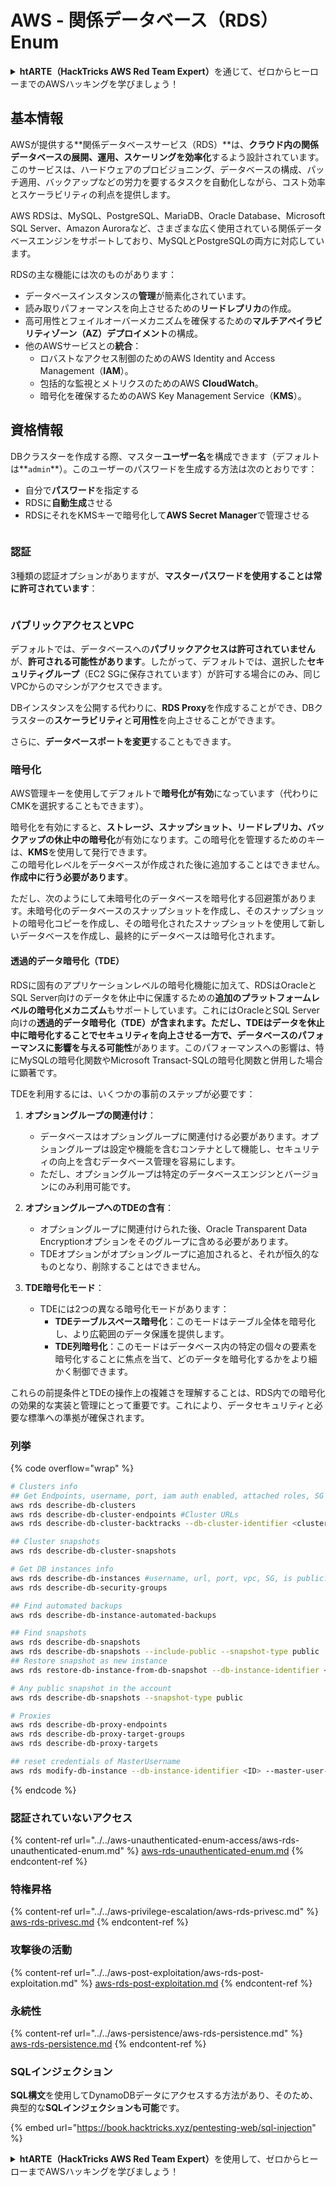 # AWS - 関係データベース（RDS）Enum

<details>

<summary><strong>htARTE（HackTricks AWS Red Team Expert）</strong>を通じて、ゼロからヒーローまでのAWSハッキングを学びましょう！</summary>

HackTricksをサポートする他の方法：

- **HackTricksで企業を宣伝**したい場合や**HackTricksをPDFでダウンロード**したい場合は、[**SUBSCRIPTION PLANS**](https://github.com/sponsors/carlospolop)をチェックしてください！
- [**公式PEASS＆HackTricksスワッグ**](https://peass.creator-spring.com)を入手する
- [**The PEASS Family**](https://opensea.io/collection/the-peass-family)を発見し、独占的な[**NFTs**](https://opensea.io/collection/the-peass-family)のコレクションを見つける
- 💬 [**Discordグループ**](https://discord.gg/hRep4RUj7f)や[**telegramグループ**](https://t.me/peass)に**参加**するか、**Twitter** 🐦 [**@hacktricks_live**](https://twitter.com/hacktricks_live)で**フォロー**する。
- **ハッキングトリックを共有するために** [**HackTricks**](https://github.com/carlospolop/hacktricks)と[**HackTricks Cloud**](https://github.com/carlospolop/hacktricks-cloud)のGitHubリポジトリにPRを提出する。

</details>

## 基本情報

AWSが提供する**関係データベースサービス（RDS）**は、**クラウド内の関係データベースの展開、運用、スケーリングを効率化**するよう設計されています。このサービスは、ハードウェアのプロビジョニング、データベースの構成、パッチ適用、バックアップなどの労力を要するタスクを自動化しながら、コスト効率とスケーラビリティの利点を提供します。

AWS RDSは、MySQL、PostgreSQL、MariaDB、Oracle Database、Microsoft SQL Server、Amazon Auroraなど、さまざまな広く使用されている関係データベースエンジンをサポートしており、MySQLとPostgreSQLの両方に対応しています。

RDSの主な機能には次のものがあります：

- データベースインスタンスの**管理**が簡素化されています。
- 読み取りパフォーマンスを向上させるための**リードレプリカ**の作成。
- 高可用性とフェイルオーバーメカニズムを確保するための**マルチアベイラビリティゾーン（AZ）デプロイメント**の構成。
- 他のAWSサービスとの**統合**：
  - ロバストなアクセス制御のためのAWS Identity and Access Management（**IAM**）。
  - 包括的な監視とメトリクスのためのAWS **CloudWatch**。
  - 暗号化を確保するためのAWS Key Management Service（**KMS**）。

## 資格情報

DBクラスターを作成する際、マスター**ユーザー名**を構成できます（デフォルトは**`admin`**）。このユーザーのパスワードを生成する方法は次のとおりです：

- 自分で**パスワード**を指定する
- RDSに**自動生成**させる
- RDSにそれをKMSキーで暗号化して**AWS Secret Manager**で管理させる

<figure><img src="../../../../.gitbook/assets/image (18) (1).png" alt=""><figcaption></figcaption></figure>

### 認証

3種類の認証オプションがありますが、**マスターパスワードを使用することは常に許可されています**：

<figure><img src="../../../../.gitbook/assets/image (19) (2).png" alt=""><figcaption></figcaption></figure>

### パブリックアクセスとVPC

デフォルトでは、データベースへの**パブリックアクセスは許可されていません**が、**許可される可能性があります**。したがって、デフォルトでは、選択した**セキュリティグループ**（EC2 SGに保存されています）が許可する場合にのみ、同じVPCからのマシンがアクセスできます。

DBインスタンスを公開する代わりに、**RDS Proxy**を作成することができ、DBクラスターの**スケーラビリティ**と**可用性**を向上させることができます。

さらに、**データベースポートを変更**することもできます。

### 暗号化

AWS管理キーを使用してデフォルトで**暗号化が有効**になっています（代わりにCMKを選択することもできます）。

暗号化を有効にすると、**ストレージ、スナップショット、リードレプリカ、バックアップの休止中の暗号化**が有効になります。この暗号化を管理するためのキーは、**KMS**を使用して発行できます。\
この暗号化レベルをデータベースが作成された後に追加することはできません。**作成中に行う必要があります**。

ただし、次のようにして未暗号化のデータベースを暗号化する回避策があります。未暗号化のデータベースのスナップショットを作成し、そのスナップショットの暗号化コピーを作成し、その暗号化されたスナップショットを使用して新しいデータベースを作成し、最終的にデータベースは暗号化されます。

#### 透過的データ暗号化（TDE）

RDSに固有のアプリケーションレベルの暗号化機能に加えて、RDSはOracleとSQL Server向けのデータを休止中に保護するための**追加のプラットフォームレベルの暗号化メカニズム**もサポートしています。これにはOracleとSQL Server向けの**透過的データ暗号化（TDE）**が含まれます。ただし、TDEはデータを休止中に暗号化することでセキュリティを向上させる一方で、データベースのパフォーマンスに**影響を与える可能性**があります。このパフォーマンスへの影響は、特にMySQLの暗号化関数やMicrosoft Transact-SQLの暗号化関数と併用した場合に顕著です。

TDEを利用するには、いくつかの事前のステップが必要です：

1. **オプショングループの関連付け**：
   - データベースはオプショングループに関連付ける必要があります。オプショングループは設定や機能を含むコンテナとして機能し、セキュリティの向上を含むデータベース管理を容易にします。
   - ただし、オプショングループは特定のデータベースエンジンとバージョンにのみ利用可能です。

2. **オプショングループへのTDEの含有**：
   - オプショングループに関連付けられた後、Oracle Transparent Data Encryptionオプションをそのグループに含める必要があります。
   - TDEオプションがオプショングループに追加されると、それが恒久的なものとなり、削除することはできません。

3. **TDE暗号化モード**：
   - TDEには2つの異なる暗号化モードがあります：
     - **TDEテーブルスペース暗号化**：このモードはテーブル全体を暗号化し、より広範囲のデータ保護を提供します。
     - **TDE列暗号化**：このモードはデータベース内の特定の個々の要素を暗号化することに焦点を当て、どのデータを暗号化するかをより細かく制御できます。

これらの前提条件とTDEの操作上の複雑さを理解することは、RDS内での暗号化の効果的な実装と管理にとって重要です。これにより、データセキュリティと必要な標準への準拠が確保されます。

### 列挙

{% code overflow="wrap" %}
```bash
# Clusters info
## Get Endpoints, username, port, iam auth enabled, attached roles, SG
aws rds describe-db-clusters
aws rds describe-db-cluster-endpoints #Cluster URLs
aws rds describe-db-cluster-backtracks --db-cluster-identifier <cluster-name>

## Cluster snapshots
aws rds describe-db-cluster-snapshots

# Get DB instances info
aws rds describe-db-instances #username, url, port, vpc, SG, is public?
aws rds describe-db-security-groups

## Find automated backups
aws rds describe-db-instance-automated-backups

## Find snapshots
aws rds describe-db-snapshots
aws rds describe-db-snapshots --include-public --snapshot-type public
## Restore snapshot as new instance
aws rds restore-db-instance-from-db-snapshot --db-instance-identifier <ID> --db-snapshot-identifier <ID> --availability-zone us-west-2a

# Any public snapshot in the account
aws rds describe-db-snapshots --snapshot-type public

# Proxies
aws rds describe-db-proxy-endpoints
aws rds describe-db-proxy-target-groups
aws rds describe-db-proxy-targets

## reset credentials of MasterUsername
aws rds modify-db-instance --db-instance-identifier <ID> --master-user-password <NewPassword> --apply-immediately
```
{% endcode %}

### 認証されていないアクセス

{% content-ref url="../../aws-unauthenticated-enum-access/aws-rds-unauthenticated-enum.md" %}
[aws-rds-unauthenticated-enum.md](../../aws-unauthenticated-enum-access/aws-rds-unauthenticated-enum.md)
{% endcontent-ref %}

### 特権昇格

{% content-ref url="../../aws-privilege-escalation/aws-rds-privesc.md" %}
[aws-rds-privesc.md](../../aws-privilege-escalation/aws-rds-privesc.md)
{% endcontent-ref %}

### 攻撃後の活動

{% content-ref url="../../aws-post-exploitation/aws-rds-post-exploitation.md" %}
[aws-rds-post-exploitation.md](../../aws-post-exploitation/aws-rds-post-exploitation.md)
{% endcontent-ref %}

### 永続性

{% content-ref url="../../aws-persistence/aws-rds-persistence.md" %}
[aws-rds-persistence.md](../../aws-persistence/aws-rds-persistence.md)
{% endcontent-ref %}

### SQLインジェクション

**SQL構文**を使用してDynamoDBデータにアクセスする方法があり、そのため、典型的な**SQLインジェクションも可能**です。

{% embed url="https://book.hacktricks.xyz/pentesting-web/sql-injection" %}

<details>

<summary><strong>htARTE（HackTricks AWS Red Team Expert）</strong>を使用して、ゼロからヒーローまでAWSハッキングを学びましょう！</summary>

HackTricksをサポートする他の方法：

* **HackTricksで企業を宣伝したい**、または**HackTricksをPDFでダウンロードしたい**場合は、[**SUBSCRIPTION PLANS**](https://github.com/sponsors/carlospolop)をチェックしてください！
* [**公式PEASS＆HackTricksのグッズ**](https://peass.creator-spring.com)を入手する
* [**The PEASS Family**](https://opensea.io/collection/the-peass-family)を発見し、独占的な[**NFTs**](https://opensea.io/collection/the-peass-family)のコレクションを見つける
* 💬 [**Discordグループ**](https://discord.gg/hRep4RUj7f)または[**telegramグループ**](https://t.me/peass)に**参加**するか、**Twitter** 🐦 [**@hacktricks_live**](https://twitter.com/hacktricks_live)を**フォロー**する
* **HackTricks**と[**HackTricks Cloud**](https://github.com/carlospolop/hacktricks-cloud)のGitHubリポジトリにPRを提出して、あなたのハッキングトリックを共有する

</details>
